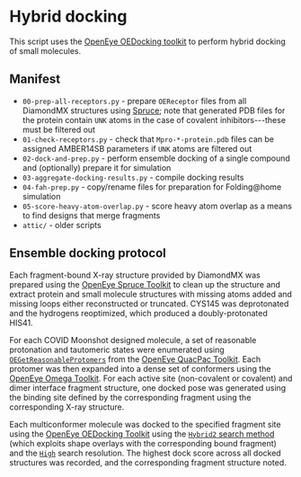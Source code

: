 # Hybrid docking

This script uses the [OpenEye OEDocking toolkit](https://docs.eyesopen.com/toolkits/python/dockingtk/index.html) to perform hybrid docking of small molecules.

## Manifest
* `00-prep-all-receptors.py` - prepare `OEReceptor` files from all DiamondMX structures using [Spruce](https://docs.eyesopen.com/toolkits/python/sprucetk/index.html); note that generated PDB files for the protein contain `UNK` atoms in the case of covalent inhibitors---these must be filtered out
* `01-check-receptors.py` - check that `Mpro-*-protein.pdb` files can be assigned AMBER14SB parameters if `UNK` atoms are filtered out
* `02-dock-and-prep.py` - perform ensemble docking of a single compound and (optionally) prepare it for simulation
* `03-aggregate-docking-results.py` - compile docking results
* `04-fah-prep.py` - copy/rename files for preparation for Folding@home simulation
* `05-score-heavy-atom-overlap.py` - score heavy atom overlap as a means to find designs that merge fragments
* `attic/` - older scripts

## Ensemble docking protocol

Each fragment-bound X-ray structure provided by DiamondMX was prepared using the [OpenEye Spruce Toolkit](https://docs.eyesopen.com/toolkits/python/sprucetk/index.html) to clean up the structure and extract protein and small molecule structures with missing atoms added and missing loops either reconstructed or truncated.
CYS145 was deprotonated and the hydrogens reoptimized, which produced a doubly-protonated HIS41.

For each COVID Moonshot designed molecule, a set of reasonable protonation and tautomeric states were enumerated using [`OEGetReasonableProtomers`](https://docs.eyesopen.com/toolkits/python/quacpactk/OEProtonFunctions/OEGetReasonableProtomers.html#OEProton::OEGetReasonableProtomers) from the [OpenEye QuacPac Toolkit](https://docs.eyesopen.com/toolkits/python/quacpactk/index.html).
Each protomer was then expanded into a dense set of conformers using the [OpenEye Omega Toolkit](https://docs.eyesopen.com/toolkits/python/omegatk/index.html).
For each active site (non-covalent or covalent) and dimer interface fragment structure, one docked pose was generated using the binding site defined by the corresponding fragment using the corresponding X-ray structure.

Each multiconformer molecule was docked to the specified fragment site using the [OpenEye OEDocking Toolkit](https://docs.eyesopen.com/toolkits/python/dockingtk/index.html) using the [`Hybrid2` search method](https://docs.eyesopen.com/toolkits/python/dockingtk/docking.html#hybrid-method) (which exploits shape overlays with the corresponding bound fragment) and the [`High`](https://docs.eyesopen.com/toolkits/python/dockingtk/OEDockingConstants/OESearchResolution.html#OEDocking::OESearchResolution::High) search resolution.
The highest dock score across all docked structures was recorded, and the corresponding fragment structure noted.
